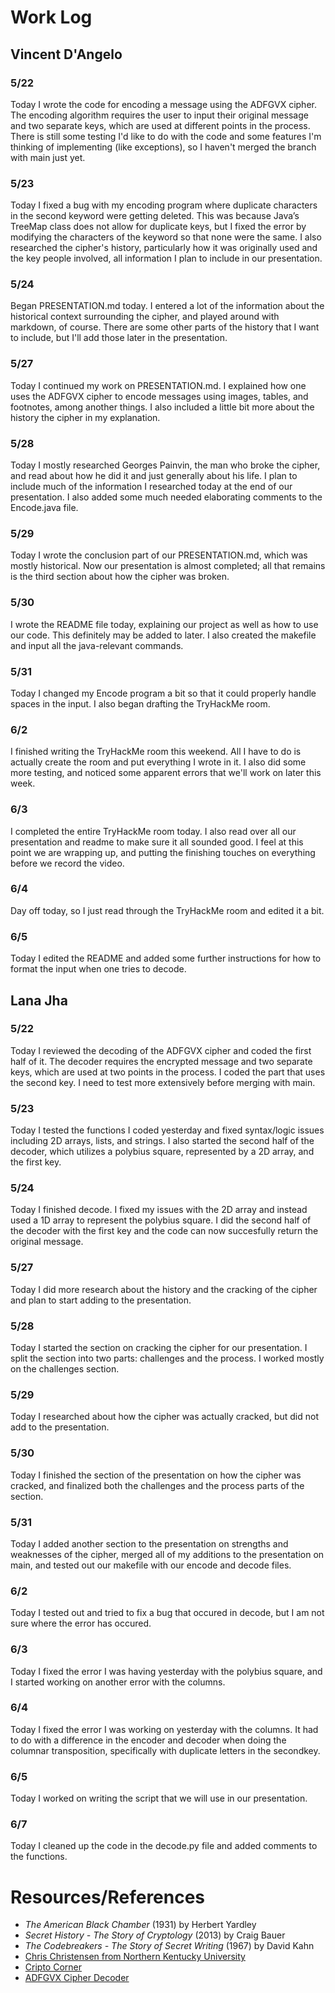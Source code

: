 # Work Log

## Vincent D'Angelo

### 5/22

Today I wrote the code for encoding a message using the ADFGVX cipher. The encoding algorithm requires the user to input their original message and two separate keys, which are used at different points in the process. There is still some testing I'd like to do with the code and some features I'm thinking of implementing (like exceptions), so I haven't merged the branch with main just yet.

### 5/23

Today I fixed a bug with my encoding program where duplicate characters in the second keyword were getting deleted. This was because Java’s TreeMap class does not allow for duplicate keys, but I fixed the error by modifying the characters of the keyword so that none were the same. I also researched the cipher's history, particularly how it was originally used and the key people involved, all information I plan to include in our presentation.

### 5/24

Began PRESENTATION.md today. I entered a lot of the information about the historical context surrounding the cipher, and played around with markdown, of course. There are some other parts of the history that I want to include, but I'll add those later in the presentation.

### 5/27

Today I continued my work on PRESENTATION.md. I explained how one uses the ADFGVX cipher to encode messages using images, tables, and footnotes, among another things. I also included a little bit more about the history the cipher in my explanation.

### 5/28

Today I mostly researched Georges Painvin, the man who broke the cipher, and read about how he did it and just generally about his life. I plan to include much of the information I researched today at the end of our presentation. I also added some much needed elaborating comments to the Encode.java file.

### 5/29

Today I wrote the conclusion part of our PRESENTATION.md, which was mostly historical. Now our presentation is almost completed; all that remains is the third section about how the cipher was broken.

### 5/30

I wrote the README file today, explaining our project as well as how to use our code. This definitely may be added to later. I also created the makefile and input all the java-relevant commands.

### 5/31

Today I changed my Encode program a bit so that it could properly handle spaces in the input. I also began drafting the TryHackMe room.

### 6/2

I finished writing the TryHackMe room this weekend. All I have to do is actually create the room and put everything I wrote in it. I also did some more testing, and noticed some apparent errors that we'll work on later this week.

### 6/3

I completed the entire TryHackMe room today. I also read over all our presentation and readme to make sure it all sounded good. I feel at this point we are wrapping up, and putting the finishing touches on everything before we record the video.

### 6/4

Day off today, so I just read through the TryHackMe room and edited it a bit.

### 6/5

Today I edited the README and added some further instructions for how to format the input when one tries to decode.

## Lana Jha

### 5/22

Today I reviewed the decoding of the ADFGVX cipher and coded the first half of it. The decoder requires the encrypted message and two separate keys, which are used at two points in the process. I coded the part that uses the second key. I need to test more extensively before merging with main.

### 5/23

Today I tested the functions I coded yesterday and fixed syntax/logic issues including 2D arrays, lists, and strings. I also started the second half of the decoder, which utilizes a polybius square, represented by a 2D array, and the first key.

### 5/24

Today I finished decode. I fixed my issues with the 2D array and instead used a 1D array to represent the polybius square. I did the second half of the decoder with the first key and the code can now succesfully return the original message.

### 5/27

Today I did more research about the history and the cracking of the cipher and plan to start adding to the presentation.

### 5/28

Today I started the section on cracking the cipher for our presentation. I split the section into two parts: challenges and the process. I worked mostly on the challenges section.

### 5/29

Today I researched about how the cipher was actually cracked, but did not add to the presentation.

### 5/30

Today I finished the section of the presentation on how the cipher was cracked, and finalized both the challenges and the process parts of the section.

### 5/31

Today I added another section to the presentation on strengths and weaknesses of the cipher, merged all of my additions to the presentation on main, and tested out our makefile with our encode and decode files.

### 6/2

Today I tested out and tried to fix a bug that occured in decode, but I am not sure where the error has occured.

### 6/3

Today I fixed the error I was having yesterday with the polybius square, and I started working on another error with the columns.

### 6/4

Today I fixed the error I was working on yesterday with the columns. It had to do with a difference in the encoder and decoder when doing the columnar transposition, specifically with duplicate letters in the secondkey.

### 6/5 

Today I worked on writing the script that we will use in our presentation.

### 6/7

Today I cleaned up the code in the decode.py file and added comments to the functions.

# Resources/References
- _The American Black Chamber_ (1931) by Herbert Yardley
- _Secret History - The Story of Cryptology_ (2013) by Craig Bauer
- _The Codebreakers - The Story of Secret Writing_ (1967) by David Kahn
- [Chris Christensen from Northern Kentucky University](https://www.nku.edu/~christensen/1901cscmat483%20section%2012%20ADFGVX.pdf)
- [Cripto Corner](https://crypto.interactive-maths.com/adfgvx-cipher.html)
- [ADFGVX Cipher Decoder](https://www.dcode.fr/adfgvx-cipher)
